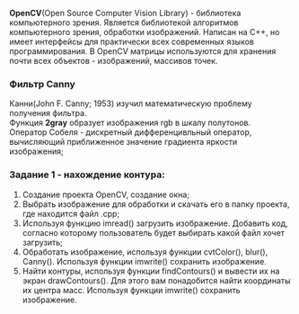<b>OpenCV</b>(Open Source Computer Vision Library) - библиотека компьютерного зрения. Является библиотекой алгоритмов компьютерного зрения, обработки изображений. Написан на C++, но имеет интерфейсы для практически всех современных языков программирования. В OpenCV матрицы используются для хранения почти всех объектов - изображений, массивов точек.<br>

<h3>Фильтр Canny</h3>
Канни(John F. Canny; 1953) изучил математическую проблему получения фильтра.<br>
Функция <b>2gray</b> образует изображения rgb в шкалу полутонов.<br>
<!-- Гаусс;<br> -->
Оператор Собеля - дискретный дифференцивльный оператор, вычисляющий приближенное значение градиента яркости изображения;<br>

<h3>Задание 1 - нахождение контура:</h3>
 <ol>
  <li>Создание проекта OpenCV, создание окна;
  <li>Выбрать изображение для обработки и скачать его в папку проекта, где находится файл .cpp;</li>
  <li>Используя функцию imread() загрузить изображение. Добавить код, согласно которому пользователь будет выбирать какой файл хочет загрузить;</li>
  <li>Обработать изображение, используя функции cvtColor(), blur(), Canny(). Используя функции imwrite() сохранить изображение.</li>
  <li>Найти контуры, используя функции findContours() и вывести их на экран drawContours(). Для этого вам понадобится найти координаты их центра масс. Используя функции imwrite() сохранить изображение.</li>
  </ol>
